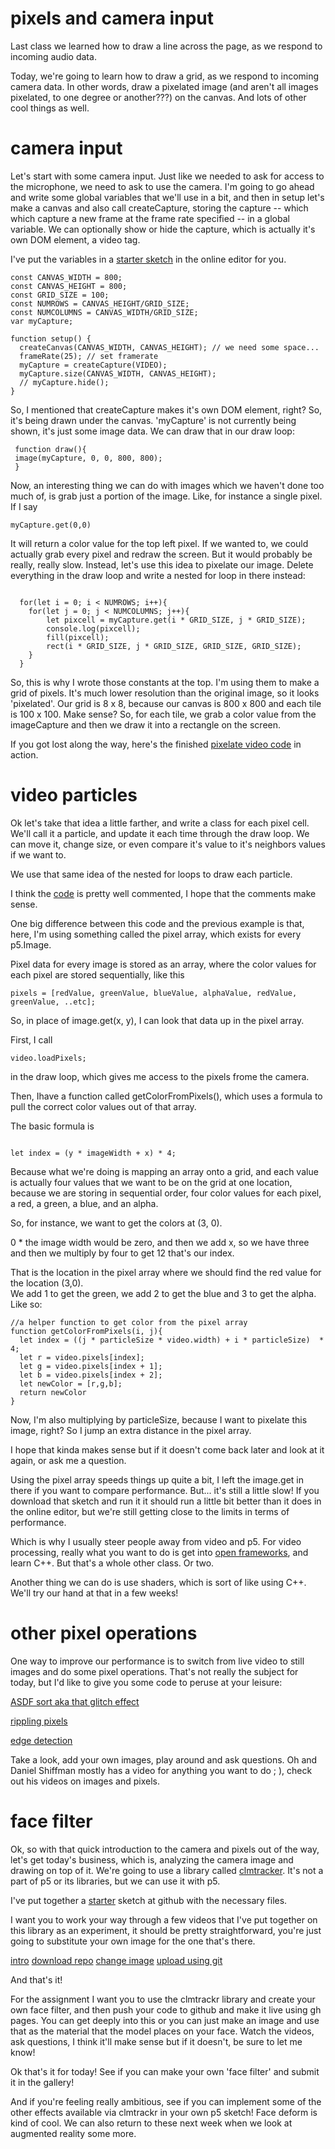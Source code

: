 # pixels and camera input

Last class we learned how to draw a line across the page, as we respond to incoming audio data.

Today, we're going to learn how to draw a grid, as we respond to incoming camera data.  In other words, draw a pixelated image (and aren't all images pixelated, to one degree or another???) on the canvas.  And lots of other cool things as well.

# camera input

Let's start with some camera input.  Just like we needed to ask for access to the microphone, we need to ask to use the camera.  I'm going to go ahead and write some global variables that we'll use in a bit, and then in setup let's make a canvas and also call createCapture, storing the capture -- which which capture a new frame at the frame rate specified -- in a global variable.  We can optionally show or hide the capture, which is actually it's own DOM element, a video tag.

I've put the variables in a [starter sketch](https://editor.p5js.org/socalledsound/sketches/F4L_AYA_O) in the online editor for you.

```
const CANVAS_WIDTH = 800;
const CANVAS_HEIGHT = 800;
const GRID_SIZE = 100;
const NUMROWS = CANVAS_HEIGHT/GRID_SIZE;
const NUMCOLUMNS = CANVAS_WIDTH/GRID_SIZE;
var myCapture;

function setup() {
  createCanvas(CANVAS_WIDTH, CANVAS_HEIGHT); // we need some space...
  frameRate(25); // set framerate
  myCapture = createCapture(VIDEO);
  myCapture.size(CANVAS_WIDTH, CANVAS_HEIGHT);
  // myCapture.hide();
}

```

So, I mentioned that createCapture makes it's own DOM element, right?  So, it's being drawn under the canvas.  'myCapture' is not currently being shown, it's just some image data.  We can draw that in our draw loop:

```
 function draw(){
 image(myCapture, 0, 0, 800, 800);
 }
```

Now, an interesting thing we can do with images which we haven't done too much of, is grab just a portion of the image.  Like, for instance a single pixel.  If I say 

```
myCapture.get(0,0)

```

It will return a color value for the top left pixel.  If we wanted to, we could actually grab every pixel and redraw the screen.  But it would probably be really, really slow.  Instead, let's use this idea to pixelate our image.  Delete everything in the draw loop and write a nested for loop in there instead:

```

  for(let i = 0; i < NUMROWS; i++){
    for(let j = 0; j < NUMCOLUMNS; j++){   
        let pixcell = myCapture.get(i * GRID_SIZE, j * GRID_SIZE);
        console.log(pixcell);
        fill(pixcell);
        rect(i * GRID_SIZE, j * GRID_SIZE, GRID_SIZE, GRID_SIZE);
    }
  }

```

So, this is why I wrote those constants at the top.  I'm using them to make a grid of pixels.  It's much lower resolution than the original image, so it looks 'pixelated'.  Our grid is 8 x 8, because our canvas is 800 x 800 and each tile is 100 x 100.  Make sense?  So, for each tile, we grab a color value from the imageCapture and then we draw it into a rectangle on the screen.

If you got lost along the way, here's the finished [pixelate video code](https://editor.p5js.org/socalledsound/sketches/MHpS_is5i) in action.

# video particles

Ok let's take that idea a little farther, and write a class for each pixel cell.  We'll call it a particle, and update it each time through the draw loop.  We can move it, change size, or even compare it's value to it's neighbors values if we want to.

We use that same idea of the nested for loops to draw each particle.

I think the [code](https://editor.p5js.org/socalledsound/sketches/f3mHA8cO2) is pretty well commented, I hope that the comments make sense.

One big difference between this code and the previous example is that, here, I'm using something called the pixel array, which exists for every p5.Image.

Pixel data for every image is stored as an array, where the color values for each pixel are stored sequentially, like this

```
pixels = [redValue, greenValue, blueValue, alphaValue, redValue, greenValue, ..etc]; 

```


So, in place of image.get(x, y), I can look that data up in the pixel array.

First, I call 

```
video.loadPixels; 

```

in the draw loop, which gives me access to the pixels frome the camera.

Then, Ihave a function called getColorFromPixels(), which uses a formula to pull the correct color values out of that array.

The basic formula is

```

let index = (y * imageWidth + x) * 4;

```

Because what we're doing is mapping an array onto a grid, and each value is actually four values that we want to be on the grid at one location, because we are storing in sequential order, four color values for each pixel, a red, a green, a blue, and an alpha.  

So, for instance, we want to get the colors at (3, 0).

0 * the image width would be zero, and then we add x, so we have three and then we multiply by four to get 12 that's our index.

That is the location in the pixel array where we should find the red value for the location (3,0).  
We add 1 to get the green, we add 2 to get the blue and 3 to get the alpha.  Like so:

```
//a helper function to get color from the pixel array
function getColorFromPixels(i, j){
  let index = ((j * particleSize * video.width) + i * particleSize)  * 4;
  let r = video.pixels[index];
  let g = video.pixels[index + 1];
  let b = video.pixels[index + 2];
  let newColor = [r,g,b];
  return newColor
}

```

Now, I'm also multiplying by particleSize, because I want to pixelate this image, right?  So I jump an extra distance in the pixel array.

I hope that kinda makes sense but if it doesn't come back later and look at it again, or ask me a question.

Using the pixel array speeds things up quite a bit, I left the image.get in there if you want to compare performance.  But... it's still a little slow!  If you download that sketch and run it it should run a little bit better than it does in the online editor, but we're still getting close to the limits in terms of performance.  

Which is why I usually steer people away from video and p5.  For video processing, really what you want to do is get into [open frameworks](https://openframeworks.cc/), and learn C++.  But that's a whole other class.  Or two.

Another thing we can do is use shaders, which is sort of like using C++.  We'll try our hand at that in a few weeks!


# other pixel operations


One way to improve our performance is to switch from live video to still images and do some pixel operations.  That's not really the subject for today, but I'd like to give you some code to peruse at your leisure:

[ASDF sort aka that glitch effect](https://editor.p5js.org/socalledsound/sketches/yapFC24FG)

[rippling pixels](https://editor.p5js.org/socalledsound/sketches/jP5xjo7F1)

[edge detection](https://editor.p5js.org/socalledsound/sketches/MrysOMgrc)

Take a look, add your own images, play around and ask questions.  Oh and Daniel Shiffman mostly has a video for anything you want to do ; ), check out his videos on images and pixels.

# face filter

Ok, so with that quick introduction to the camera and pixels out of the way, let's get today's business, which is, analyzing the camera image and drawing on top of it.  We're going to use a library called [clmtracker](https://github.com/auduno/clmtrackr).  It's not a part of p5 or its libraries, but we can use it with p5.

I've put together a [starter](https://github.com/socalledsound/clmtrackr-mask) sketch at github with the necessary files.

I want you to work your way through a few videos that I've put together on this library as an experiment, it should be pretty straightforward, you're just going to substitute your own image for the one that's there.

[intro](https://youtu.be/h5Gt-LL8VGY)
[download repo](https://youtu.be/b4oqkqVedms)
[change image](https://youtu.be/T2E0YdYzjhc)
[upload using git](https://youtu.be/6L6oZLe1T1U)

And that's it!  

For the assignment I want you to use the clmtrackr library and create your own face filter, and then push your code to github and make it live using gh pages.  You can get deeply into this or you can just make an image and use that as the material that the model places on your face.  Watch the videos, ask questions, I think it'll make sense but if it doesn't, be sure to let me know!


Ok that's it for today!  See if you can make your own 'face filter' and submit it in the gallery!  

And if you're feeling really ambitious, see if you can implement some of the other effects available via clmtrackr in your own p5 sketch!  Face deform is kind of cool.  We can also return to these next week when we look at augmented reality some more.